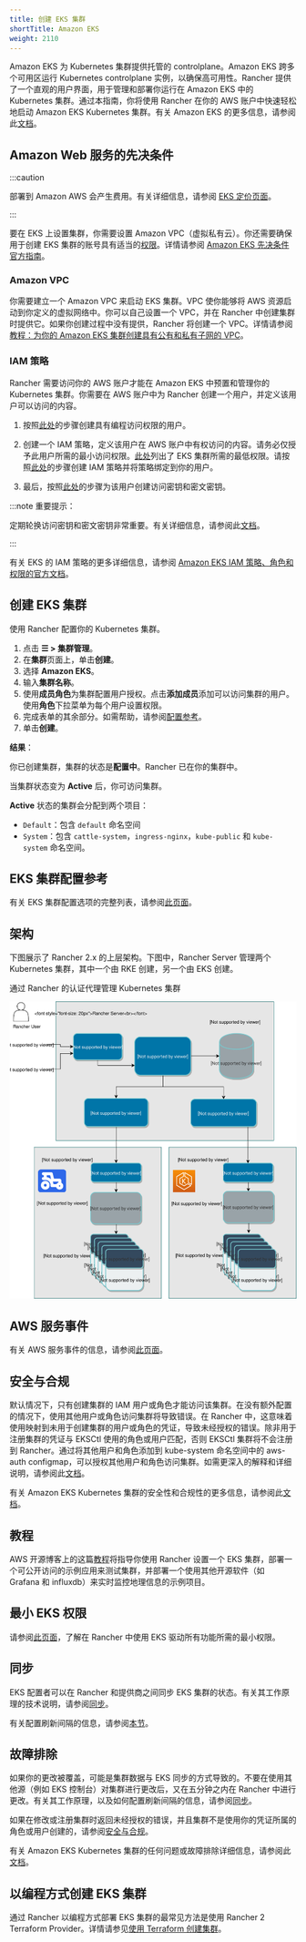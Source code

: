 ```yaml
---
title: 创建 EKS 集群
shortTitle: Amazon EKS
weight: 2110
---
```

Amazon EKS 为 Kubernetes 集群提供托管的 controlplane。Amazon EKS 跨多个可用区运行 Kubernetes controlplane 实例，以确保高可用性。Rancher 提供了一个直观的用户界面，用于管理和部署你运行在 Amazon EKS 中的 Kubernetes 集群。通过本指南，你将使用 Rancher 在你的 AWS 账户中快速轻松地启动 Amazon EKS Kubernetes 集群。有关 Amazon EKS 的更多信息，请参阅此[文档](https://docs.aws.amazon.com/eks/latest/userguide/what-is-eks.html)。


## Amazon Web 服务的先决条件

:::caution

部署到 Amazon AWS 会产生费用。有关详细信息，请参阅 [EKS 定价页面](https://aws.amazon.com/eks/pricing/)。

:::

要在 EKS 上设置集群，你需要设置 Amazon VPC（虚拟私有云）。你还需要确保用于创建 EKS 集群的账号具有适当的[权限](#最小-eks-权限)。详情请参阅 [Amazon EKS 先决条件官方指南](https://docs.aws.amazon.com/eks/latest/userguide/getting-started-console.html#eks-prereqs)。

### Amazon VPC

你需要建立一个 Amazon VPC 来启动 EKS 集群。VPC 使你能够将 AWS 资源启动到你定义的虚拟网络中。你可以自己设置一个 VPC，并在 Rancher 中创建集群时提供它。如果你创建过程中没有提供，Rancher 将创建一个 VPC。详情请参阅[教程：为你的 Amazon EKS 集群创建具有公有和私有子网的 VPC](https://docs.aws.amazon.com/eks/latest/userguide/create-public-private-vpc.html)。

### IAM 策略

Rancher 需要访问你的 AWS 账户才能在 Amazon EKS 中预置和管理你的 Kubernetes 集群。你需要在 AWS 账户中为 Rancher 创建一个用户，并定义该用户可以访问的内容。

1. 按照[此处](https://docs.aws.amazon.com/IAM/latest/UserGuide/id_users_create.html)的步骤创建具有编程访问权限的用户。

2. 创建一个 IAM 策略，定义该用户在 AWS 账户中有权访问的内容。请务必仅授予此用户所需的最小访问权限。[此处](#最小-eks-权限)列出了 EKS 集群所需的最低权限。请按照[此处](https://docs.aws.amazon.com/eks/latest/userguide/EKS_IAM_user_policies.html)的步骤创建 IAM 策略并将策略绑定到你的用户。

3. 最后，按照[此处](https://docs.aws.amazon.com/IAM/latest/UserGuide/id_credentials_access-keys.html#Using_CreateAccessKey)的步骤为该用户创建访问密钥和密文密钥。

:::note 重要提示：

定期轮换访问密钥和密文密钥非常重要。有关详细信息，请参阅此[文档](https://docs.aws.amazon.com/IAM/latest/UserGuide/id_credentials_access-keys.html#rotating_access_keys_console)。

:::

有关 EKS 的 IAM 策略的更多详细信息，请参阅 [Amazon EKS IAM 策略、角色和权限的官方文档](https://docs.aws.amazon.com/eks/latest/userguide/IAM_policies.html)。


## 创建 EKS 集群

使用 Rancher 配置你的 Kubernetes 集群。

1. 点击 **☰ > 集群管理**。
1. 在**集群**页面上，单击**创建**。
1. 选择 **Amazon EKS**。
1. 输入**集群名称**。
1. 使用**成员角色**为集群配置用户授权。点击**添加成员**添加可以访问集群的用户。使用**角色**下拉菜单为每个用户设置权限。
1. 完成表单的其余部分。如需帮助，请参阅[配置参考](#eks-集群配置参考)。
1. 单击**创建**。

**结果**：

你已创建集群，集群的状态是**配置中**。Rancher 已在你的集群中。

当集群状态变为 **Active** 后，你可访问集群。

**Active** 状态的集群会分配到两个项目：

- `Default`：包含 `default` 命名空间
- `System`：包含 `cattle-system`，`ingress-nginx`，`kube-public` 和 `kube-system` 命名空间。

## EKS 集群配置参考

有关 EKS 集群配置选项的完整列表，请参阅[此页面](../reference-guides/cluster-configuration/rancher-server-configuration/eks-cluster-configuration.md)。

## 架构

下图展示了 Rancher 2.x 的上层架构。下图中，Rancher Server 管理两个 Kubernetes 集群，其中一个由 RKE 创建，另一个由 EKS 创建。

<figcaption>通过 Rancher 的认证代理管理 Kubernetes 集群</figcaption>

![架构](/img/rancher-architecture-rancher-api-server.svg)

## AWS 服务事件

有关 AWS 服务事件的信息，请参阅[此页面](https://status.aws.amazon.com/)。

## 安全与合规

默认情况下，只有创建集群的 IAM 用户或角色才能访问该集群。在没有额外配置的情况下，使用其他用户或角色访问集群将导致错误。在 Rancher 中，这意味着使用映射到未用于创建集群的用户或角色的凭证，导致未经授权的错误。除非用于注册集群的凭证与 EKSCtl 使用的角色或用户匹配，否则 EKSCtl 集群将不会注册到 Rancher。通过将其他用户和角色添加到 kube-system 命名空间中的 aws-auth configmap，可以授权其他用户和角色访问集群。如需更深入的解释和详细说明，请参阅此[文档](https://aws.amazon.com/premiumsupport/knowledge-center/amazon-eks-cluster-access/)。

有关 Amazon EKS Kubernetes 集群的安全性和合规性的更多信息，请参阅此[文档](https://docs.aws.amazon.com/eks/latest/userguide/shared-responsibilty.html)。

## 教程

AWS 开源博客上的这篇[教程](https://aws.amazon.com/blogs/opensource/managing-eks-clusters-rancher/)将指导你使用 Rancher 设置一个 EKS 集群，部署一个可公开访问的示例应用来测试集群，并部署一个使用其他开源软件（如 Grafana 和 influxdb）来实时监控地理信息的示例项目。

## 最小 EKS 权限

请参阅[此页面](../reference-guides/amazon-eks-permissions/minimum-eks-permissions.md)，了解在 Rancher 中使用 EKS 驱动所有功能所需的最小权限。

## 同步

EKS 配置者可以在 Rancher 和提供商之间同步 EKS 集群的状态。有关其工作原理的技术说明，请参阅[同步](../reference-guides/cluster-configuration/rancher-server-configuration/sync-clusters.md)。

有关配置刷新间隔的信息，请参阅[本节](../reference-guides/cluster-configuration/rancher-server-configuration/eks-cluster-configuration.md#配置刷新间隔)。

## 故障排除

如果你的更改被覆盖，可能是集群数据与 EKS 同步的方式导致的。不要在使用其他源（例如 EKS 控制台）对集群进行更改后，又在五分钟之内在 Rancher 中进行更改。有关其工作原理，以及如何配置刷新间隔的信息，请参阅[同步](#同步)。

如果在修改或注册集群时返回未经授权的错误，并且集群不是使用你的凭证所属的角色或用户创建的，请参阅[安全与合规](#安全与合规)。

有关 Amazon EKS Kubernetes 集群的任何问题或故障排除详细信息，请参阅此[文档](https://docs.aws.amazon.com/eks/latest/userguide/troubleshooting.html)。

## 以编程方式创建 EKS 集群

通过 Rancher 以编程方式部署 EKS 集群的最常见方法是使用 Rancher 2 Terraform Provider。详情请参见[使用 Terraform 创建集群](https://registry.terraform.io/providers/rancher/rancher2/latest/docs/resources/cluster)。